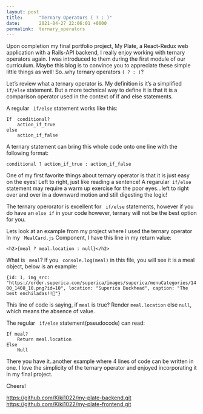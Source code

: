```yaml
---
layout: post
title:      "Ternary Operators ( ? : )"
date:       2021-04-27 22:06:01 +0000
permalink:  ternary_operators
---
```


Upon completion my final portfolio project, My Plate, a React-Redux web application with a Rails-API backend, I really enjoy working with ternary operators again. I was introduced to them during the first module of our curriculum. Maybe this blog is to convince you to appreciate these simple little things as well! So..why ternary operators `( ? : )`?


Let’s review what a ternary operator is.  My definition is it’s a simplified ` if/else` statement. But a more technical way to define it is that it is a comparison operator used in the context of if and else statements. 

A regular ` if/else` statement works like this:

```
If  conditional?
	action_if_true
else
	action_if_false
```

A ternary statement can bring this whole code onto one line with the following format:

`conditional ? action_if_true : action_if_false`

One of my first favorite things about ternary operator is that it is just easy on the eyes! Left to right, just like reading a sentence! A regarular` if/else` statement may require a warm up exercise for the poor eyes…left to right over and over in a downward motion and still digesting the logic! 

The ternary operorator is excellent for ` if/else` statements, however if you do have an ` else if ` in your code however, ternary will not be the best option for you. 

Lets look at an example from my project where I used the ternary operator
In my ` MealCard.js` Component, I have this line in my return value:

`<h2>{meal ? meal.location : null}</h2>`

What is ` meal`? If you ` console.log(meal)` in this file, you will see it is a meal object, below is an example:

`{id: 1, img_src: "https://order.superica.com/superica/images/superica/menuCategories/1400_1408_10.png?id=10", location: "Superica Buckhead", caption: "The best enchiladas!!🤤"}`

This line of code is saying, if `meal` is true? Render `meal.location` else `null`, which means the absence of value. 

The regular ` if/else` statement(pseudocode) can read:

```
If meal?
	Return meal.location
Else
	Null
```
		
There you have it..another example where 4 lines of code can be written in one. 
 I love the simplicity of the ternary operator and enjoyed incorporating it in my final project. 
 
 Cheers!
 
 https://github.com/Kiki1022/my-plate-backend.git
 https://github.com/Kiki1022/my-plate-frontend.git
 

